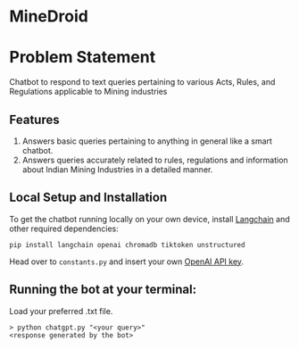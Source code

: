# MineDroid
# Problem Statement
Chatbot to respond to text queries pertaining to various Acts, Rules, and Regulations applicable to Mining industries
## Features
1. Answers basic queries pertaining to anything in general like a smart chatbot.
2. Answers queries accurately related to rules, regulations and information about Indian Mining Industries in a detailed manner.

## Local Setup and Installation
 To get the chatbot running locally on your own device, install [Langchain](https://github.com/hwchase17/langchain) and other required dependencies:

```
pip install langchain openai chromadb tiktoken unstructured
```
Head over to `constants.py` and insert your own [OpenAI API key](https://platform.openai.com/account/api-keys).

## Running the bot at your terminal:
Load your preferred .txt file.

```
> python chatgpt.py "<your query>"
<response generated by the bot>
```
